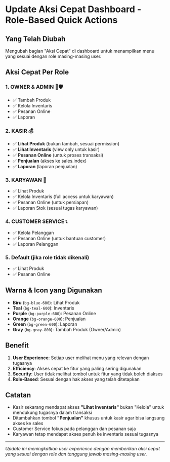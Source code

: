 # Update Aksi Cepat Dashboard - Role-Based Quick Actions

## Yang Telah Diubah

Mengubah bagian "Aksi Cepat" di dashboard untuk menampilkan menu yang sesuai dengan role masing-masing user.

## Aksi Cepat Per Role

### 1. **OWNER & ADMIN** 👑🛡️
- ✅ Tambah Produk
- ✅ Kelola Inventaris  
- ✅ Pesanan Online
- ✅ Laporan

### 2. **KASIR** 💰
- ✅ **Lihat Produk** (bukan tambah, sesuai permission)
- ✅ **Lihat Inventaris** (view only untuk kasir)
- ✅ **Pesanan Online** (untuk proses transaksi)
- ✅ **Penjualan** (akses ke sales.index)
- ✅ **Laporan** (laporan penjualan)

### 3. **KARYAWAN** 👷
- ✅ Lihat Produk
- ✅ Kelola Inventaris (full access untuk karyawan)
- ✅ Pesanan Online (untuk persiapan)
- ✅ Laporan Stok (sesuai tugas karyawan)

### 4. **CUSTOMER SERVICE** 📞
- ✅ Kelola Pelanggan
- ✅ Pesanan Online (untuk bantuan customer)
- ✅ Laporan Pelanggan

### 5. **Default** (jika role tidak dikenali)
- ✅ Lihat Produk
- ✅ Pesanan Online

## Warna & Icon yang Digunakan

- **Biru** (`bg-blue-600`): Lihat Produk
- **Teal** (`bg-teal-600`): Inventaris  
- **Purple** (`bg-purple-600`): Pesanan Online
- **Orange** (`bg-orange-600`): Penjualan
- **Green** (`bg-green-600`): Laporan
- **Gray** (`bg-gray-800`): Tambah Produk (Owner/Admin)

## Benefit

1. **User Experience**: Setiap user melihat menu yang relevan dengan tugasnya
2. **Efficiency**: Akses cepat ke fitur yang paling sering digunakan
3. **Security**: User tidak melihat tombol untuk fitur yang tidak boleh diakses
4. **Role-Based**: Sesuai dengan hak akses yang telah ditetapkan

## Catatan

- Kasir sekarang mendapat akses **"Lihat Inventaris"** bukan "Kelola" untuk mendukung tugasnya dalam transaksi
- Ditambahkan tombol **"Penjualan"** khusus untuk kasir agar bisa langsung akses ke sales
- Customer Service fokus pada pelanggan dan pesanan saja
- Karyawan tetap mendapat akses penuh ke inventaris sesuai tugasnya

---

*Update ini meningkatkan user experience dengan memberikan aksi cepat yang sesuai dengan role dan tanggung jawab masing-masing user.*
